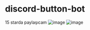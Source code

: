 # discord-button-bot
15 starda paylaşıcam
![image](https://user-images.githubusercontent.com/72305730/143676376-9b5fe724-4f5a-4143-8102-9003eac9cf4a.png)
![image](https://user-images.githubusercontent.com/72305730/143676393-754f60b9-f61a-4bc4-926f-21793073e608.png)
